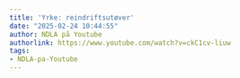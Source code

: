 ```yaml
---
title: 'Yrke: reindriftsutøver'
date: "2025-02-24 10:44:55"
author: NDLA på Youtube
authorlink: https://www.youtube.com/watch?v=ckC1cv-liuw
tags:
- NDLA-pa-Youtube
---
```

